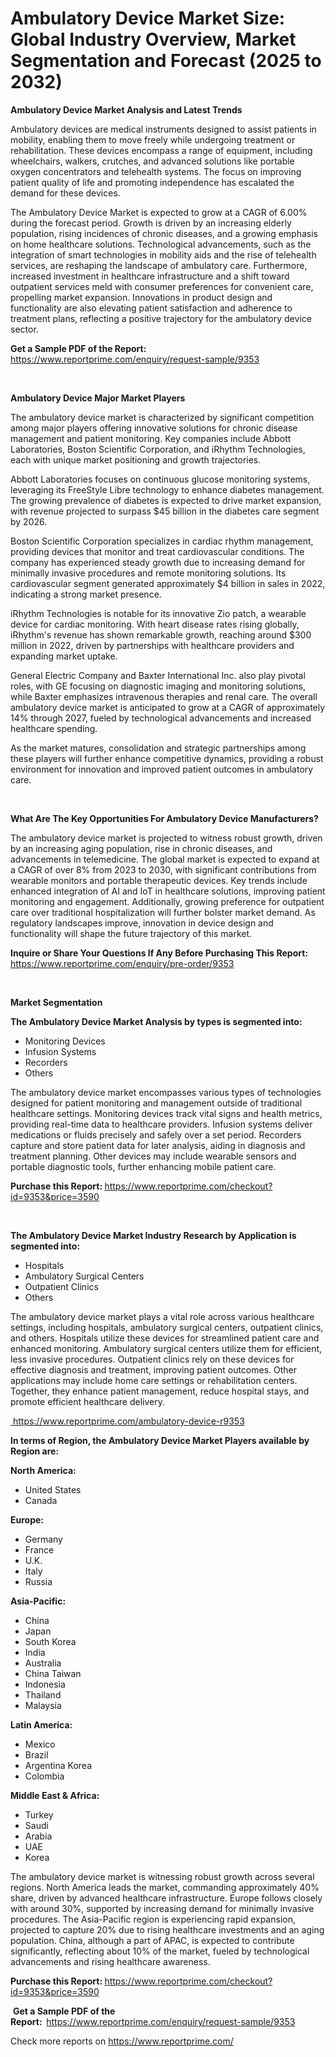<p><h1>Ambulatory Device Market Size: Global Industry Overview, Market Segmentation and Forecast (2025 to 2032)</h1></p><p><strong>Ambulatory Device Market Analysis and Latest Trends</strong></p>
<p><p>Ambulatory devices are medical instruments designed to assist patients in mobility, enabling them to move freely while undergoing treatment or rehabilitation. These devices encompass a range of equipment, including wheelchairs, walkers, crutches, and advanced solutions like portable oxygen concentrators and telehealth systems. The focus on improving patient quality of life and promoting independence has escalated the demand for these devices.</p><p>The Ambulatory Device Market is expected to grow at a CAGR of 6.00% during the forecast period. Growth is driven by an increasing elderly population, rising incidences of chronic diseases, and a growing emphasis on home healthcare solutions. Technological advancements, such as the integration of smart technologies in mobility aids and the rise of telehealth services, are reshaping the landscape of ambulatory care. Furthermore, increased investment in healthcare infrastructure and a shift toward outpatient services meld with consumer preferences for convenient care, propelling market expansion. Innovations in product design and functionality are also elevating patient satisfaction and adherence to treatment plans, reflecting a positive trajectory for the ambulatory device sector.</p></p>
<p><strong>Get a Sample PDF of the Report:&nbsp;</strong> <a href="https://www.reportprime.com/enquiry/request-sample/9353?utm_campaign=2324&utm_medium=2&utm_source=Github&utm_content=ia&utm_term=20032025&utm_id=ambulatory-device">https://www.reportprime.com/enquiry/request-sample/9353</a></p>
<p>&nbsp;</p>
<p><strong>Ambulatory Device Major Market Players</strong></p>
<p><p>The ambulatory device market is characterized by significant competition among major players offering innovative solutions for chronic disease management and patient monitoring. Key companies include Abbott Laboratories, Boston Scientific Corporation, and iRhythm Technologies, each with unique market positioning and growth trajectories.</p><p>Abbott Laboratories focuses on continuous glucose monitoring systems, leveraging its FreeStyle Libre technology to enhance diabetes management. The growing prevalence of diabetes is expected to drive market expansion, with revenue projected to surpass $45 billion in the diabetes care segment by 2026.</p><p>Boston Scientific Corporation specializes in cardiac rhythm management, providing devices that monitor and treat cardiovascular conditions. The company has experienced steady growth due to increasing demand for minimally invasive procedures and remote monitoring solutions. Its cardiovascular segment generated approximately $4 billion in sales in 2022, indicating a strong market presence.</p><p>iRhythm Technologies is notable for its innovative Zio patch, a wearable device for cardiac monitoring. With heart disease rates rising globally, iRhythm's revenue has shown remarkable growth, reaching around $300 million in 2022, driven by partnerships with healthcare providers and expanding market uptake.</p><p>General Electric Company and Baxter International Inc. also play pivotal roles, with GE focusing on diagnostic imaging and monitoring solutions, while Baxter emphasizes intravenous therapies and renal care. The overall ambulatory device market is anticipated to grow at a CAGR of approximately 14% through 2027, fueled by technological advancements and increased healthcare spending.</p><p>As the market matures, consolidation and strategic partnerships among these players will further enhance competitive dynamics, providing a robust environment for innovation and improved patient outcomes in ambulatory care.</p></p>
<p>&nbsp;</p>
<p><strong>What Are The Key Opportunities For Ambulatory Device Manufacturers?</strong></p>
<p><p>The ambulatory device market is projected to witness robust growth, driven by an increasing aging population, rise in chronic diseases, and advancements in telemedicine. The global market is expected to expand at a CAGR of over 8% from 2023 to 2030, with significant contributions from wearable monitors and portable therapeutic devices. Key trends include enhanced integration of AI and IoT in healthcare solutions, improving patient monitoring and engagement. Additionally, growing preference for outpatient care over traditional hospitalization will further bolster market demand. As regulatory landscapes improve, innovation in device design and functionality will shape the future trajectory of this market.</p></p>
<p><strong>Inquire or Share Your Questions If Any Before Purchasing This Report:</strong> <a href="https://www.reportprime.com/enquiry/pre-order/9353?utm_campaign=2324&utm_medium=2&utm_source=Github&utm_content=ia&utm_term=20032025&utm_id=ambulatory-device">https://www.reportprime.com/enquiry/pre-order/9353</a></p>
<p>&nbsp;</p>
<p><strong>Market Segmentation</strong></p>
<p><strong>The Ambulatory Device Market Analysis by types is segmented into:</strong></p>
<p><ul><li>Monitoring Devices</li><li>Infusion Systems</li><li>Recorders</li><li>Others</li></ul></p>
<p><p>The ambulatory device market encompasses various types of technologies designed for patient monitoring and management outside of traditional healthcare settings. Monitoring devices track vital signs and health metrics, providing real-time data to healthcare providers. Infusion systems deliver medications or fluids precisely and safely over a set period. Recorders capture and store patient data for later analysis, aiding in diagnosis and treatment planning. Other devices may include wearable sensors and portable diagnostic tools, further enhancing mobile patient care.</p></p>
<p><strong>Purchase this Report:&nbsp;</strong><a href="https://www.reportprime.com/checkout?id=9353&price=3590&utm_campaign=2324&utm_medium=2&utm_source=Github&utm_content=ia&utm_term=20032025&utm_id=ambulatory-device">https://www.reportprime.com/checkout?id=9353&price=3590</a></p>
<p>&nbsp;</p>
<p><strong>The Ambulatory Device Market Industry Research by Application is segmented into:</strong></p>
<p><ul><li>Hospitals</li><li>Ambulatory Surgical Centers</li><li>Outpatient Clinics</li><li>Others</li></ul></p>
<p><p>The ambulatory device market plays a vital role across various healthcare settings, including hospitals, ambulatory surgical centers, outpatient clinics, and others. Hospitals utilize these devices for streamlined patient care and enhanced monitoring. Ambulatory surgical centers utilize them for efficient, less invasive procedures. Outpatient clinics rely on these devices for effective diagnosis and treatment, improving patient outcomes. Other applications may include home care settings or rehabilitation centers. Together, they enhance patient management, reduce hospital stays, and promote efficient healthcare delivery.</p></p>
<p><a href="https://www.reportprime.com/ambulatory-device-r9353?utm_campaign=2324&utm_medium=2&utm_source=Github&utm_content=ia&utm_term=20032025&utm_id=ambulatory-device">&nbsp;https://www.reportprime.com/ambulatory-device-r9353</a></p>
<p><strong>In terms of Region, the Ambulatory Device Market Players available by Region are:</strong></p>
<p>
    <p> <strong> North America: </strong>
        <ul>
            <li>United States</li>
            <li>Canada</li>
        </ul>
        </p> 
    <p> <strong> Europe: </strong>
        <ul>
            <li>Germany</li>
            <li>France</li>
            <li>U.K.</li>
            <li>Italy</li>
            <li>Russia</li>
        </ul>
        </p> 
    <p> <strong> Asia-Pacific: </strong>
        <ul>
            <li>China</li>
            <li>Japan</li>
            <li>South Korea</li>
            <li>India</li>
            <li>Australia</li>
            <li>China Taiwan</li>
            <li>Indonesia</li>
            <li>Thailand</li>
            <li>Malaysia</li>
        </ul>
        </p> 
    <p> <strong> Latin America: </strong>
        <ul>
            <li>Mexico</li>
            <li>Brazil</li>
            <li>Argentina Korea</li>
            <li>Colombia</li>
        </ul>
        </p> 
    <p> <strong> Middle East & Africa: </strong>
        <ul>
            <li>Turkey</li>
            <li>Saudi</li>
            <li>Arabia</li>
            <li>UAE</li>
            <li>Korea</li>
        </ul>
    </p>
    </p>
<p><p>The ambulatory device market is witnessing robust growth across several regions. North America leads the market, commanding approximately 40% share, driven by advanced healthcare infrastructure. Europe follows closely with around 30%, supported by increasing demand for minimally invasive procedures. The Asia-Pacific region is experiencing rapid expansion, projected to capture 20% due to rising healthcare investments and an aging population. China, although a part of APAC, is expected to contribute significantly, reflecting about 10% of the market, fueled by technological advancements and rising healthcare awareness.</p></p>
<p><strong>Purchase this Report: </strong><a href="https://www.reportprime.com/checkout?id=9353&price=3590&utm_campaign=2324&utm_medium=2&utm_source=Github&utm_content=ia&utm_term=20032025&utm_id=ambulatory-device">https://www.reportprime.com/checkout?id=9353&price=3590</a></p>
<p>&nbsp;<strong>Get a Sample PDF of the Report:&nbsp;&nbsp;</strong><a href="https://www.reportprime.com/enquiry/request-sample/9353?utm_campaign=2324&utm_medium=2&utm_source=Github&utm_content=ia&utm_term=20032025&utm_id=ambulatory-device">https://www.reportprime.com/enquiry/request-sample/9353</a></p>
<p><strong></strong></p>
<p>Check more reports on <a href="https://www.reportprime.com/?utm_campaign=2324&utm_medium=2&utm_source=Github&utm_content=ia&utm_term=20032025&utm_id=ambulatory-device">https://www.reportprime.com/</a></p>